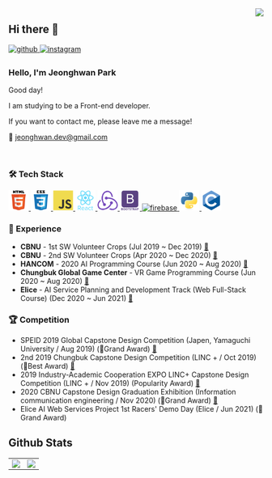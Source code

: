 <div align="right">
  <a href="https://hits.seeyoufarm.com">
    <img src="https://hits.seeyoufarm.com/api/count/incr/badge.svg?url=https%3A%2F%2Fgithub.com%2FJeongHwan-dev&count_bg=%23769CDD&title_bg=%238E8E8E&icon=github.svg&icon_color=%23E7E7E7&title=hits&edge_flat=false" align="right" />
  </a>
</div> 



## Hi there 👋


<a href="https://github.com/JeongHwan-dev/" target="_blank">
  <img src=https://img.shields.io/badge/github-%2324292e.svg?&style=for-the-badge&logo=github&logoColor=white alt=github style="margin-bottom: 5px;" />
</a>
<a href="https://instagram.com/jeonghwan__05" target="_blank">
  <img src=https://img.shields.io/badge/instagram-%23000000.svg?&style=for-the-badge&logo=instagram&logoColor=white&color=dd2a7b alt=instagram style="margin-bottom: 5px;" />
</a>


### Hello, I'm Jeonghwan Park

Good day!

I am studying to be a Front-end developer.

If you want to contact me, please leave me a message!

:email: jeonghwan.dev@gmail.com

<br />

### 🛠 Tech Stack
<p align="left"> 
  <a href="https://www.w3.org/html/" target="_blank"> 
    <img src="https://raw.githubusercontent.com/devicons/devicon/master/icons/html5/html5-original-wordmark.svg" alt="html5" width="40" height="40"/> 
  </a> 
  <a href="https://www.w3schools.com/css/" target="_blank"> 
    <img src="https://raw.githubusercontent.com/devicons/devicon/master/icons/css3/css3-original-wordmark.svg" alt="css3" width="40" height="40"/> 
  </a>
  <a href="https://developer.mozilla.org/en-US/docs/Web/JavaScript" target="_blank"> 
    <img src="https://raw.githubusercontent.com/devicons/devicon/master/icons/javascript/javascript-original.svg" alt="javascript" width="40" height="40"/> 
  </a> 
  <a href="https://reactjs.org/" target="_blank"> 
    <img src="https://raw.githubusercontent.com/devicons/devicon/master/icons/react/react-original-wordmark.svg" alt="react" width="40" height="40"/> 
  </a>
  <a href="https://redux.js.org" target="_blank"> 
    <img src="https://raw.githubusercontent.com/devicons/devicon/master/icons/redux/redux-original.svg" alt="redux" width="40" height="40"/> 
  </a> 
  <a href="https://getbootstrap.com" target="_blank"> 
    <img src="https://raw.githubusercontent.com/devicons/devicon/master/icons/bootstrap/bootstrap-plain-wordmark.svg" alt="bootstrap" width="40" height="40"/> 
  </a>
  <a href="https://firebase.google.com/" target="_blank"> 
    <img src="https://www.vectorlogo.zone/logos/firebase/firebase-icon.svg" alt="firebase" width="40" height="40"/> 
  </a> 
  <a href="https://www.python.org" target="_blank"> 
    <img src="https://raw.githubusercontent.com/devicons/devicon/master/icons/python/python-original.svg" alt="python" width="40" height="40"/> 
  </a> 
  <a href="https://www.cprogramming.com/" target="_blank"> 
    <img src="https://raw.githubusercontent.com/devicons/devicon/master/icons/c/c-original.svg" alt="c" width="40" height="40"/> 
  </a>
</p>


### 💫 Experience
- **CBNU** - 1st SW Volunteer Crops (Jul 2019 ~ Dec 2019) [:link:](http://www.cbiz.kr/news/articleView.html?idxno=16944)
- **CBNU** - 2nd SW Volunteer Crops (Apr 2020 ~ Dec 2020) [:link:](http://www.cbiz.kr/news/articleView.html?idxno=19221)
- **HANCOM** - 2020 AI Programming Course (Jun 2020 ~ Aug 2020) [:link:](http://cbist.or.kr/home/sub.do?mncd=117&mode=view&no=14209060&searchCondition=9&searchKeyword=%EC%B6%A9%EC%B2%AD%EA%B6%8C)
- **Chungbuk Global Game Center** - VR Game Programming Course (Jun 2020 ~ Aug 2020) [:link:](https://www.cjculture.org/home/sub.php?menukey=469&mod=view&no=14807&page=3&search=9&kwd=%EA%B2%8C%EC%9E%84&scode=00000003)
- **Elice** - AI Service Planning and Development Track (Web Full-Stack Course) (Dec 2020 ~ Jun 2021) [:link:](https://elicetrack.oopy.io/)


### :trophy: Competition
- SPEID 2019 Global Capstone Design Competition (Japen, Yamaguchi University / Aug 2019) (🥇Grand Award) [:link:](http://www.cbiz.kr/news/articleView.html?idxno=17077)
- 2nd 2019 Chungbuk Capstone Design Competition (LINC + / Oct 2019) (🥈Best Award) [:link:](http://www.cbiz.kr/news/articleView.html?idxno=17479)
- 2019 Industry-Academic Cooperation EXPO LINC+ Capstone Design Competition (LINC + / Nov 2019) (Popularity Award) [:link:](http://www.dailysportshankook.co.kr/news/articleView.html?idxno=215869)
- 2020 CBNU Capstone Design Graduation Exhibition (Information communication engineering / Nov 2020) (🥇Grand Award) [:link:](https://blog.naver.com/cbnuece/222162092864)
- Elice AI Web Services Project 1st Racers' Demo Day (Elice / Jun 2021) (🥇Grand Award)


## Github Stats

<table>
  <tr>
    <td valign="top" width="50%">
      <img src="https://github-readme-stats.vercel.app/api?username=JeongHwan-dev&show_icons=true&count_private=true&theme=react" align="left" style="width: 100%" />
    </td>
    <td valign="top" width="50%">
      <img src="https://github-readme-stats.vercel.app/api/top-langs/?username=JeongHwan-dev&hide_border=true&layout=compact&theme=react" align="left" style="width: 100%" />
    </td>
  </tr>
</table>
